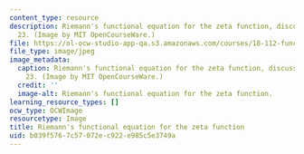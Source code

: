 ```yaml
---
content_type: resource
description: Riemann's functional equation for the zeta function, discussed in lecture
  23. (Image by MIT OpenCourseWare.)
file: https://ol-ocw-studio-app-qa.s3.amazonaws.com/courses/18-112-functions-of-a-complex-variable-fall-2008/b039f5767c57072ec922e985c5e3749a_18-112f08.jpg
file_type: image/jpeg
image_metadata:
  caption: Riemann's functional equation for the zeta function, discussed in lecture
    23. (Image by MIT OpenCourseWare.)
  credit: ''
  image-alt: Riemann's functional equation for the zeta function.
learning_resource_types: []
ocw_type: OCWImage
resourcetype: Image
title: Riemann's functional equation for the zeta function
uid: b039f576-7c57-072e-c922-e985c5e3749a
---
```

